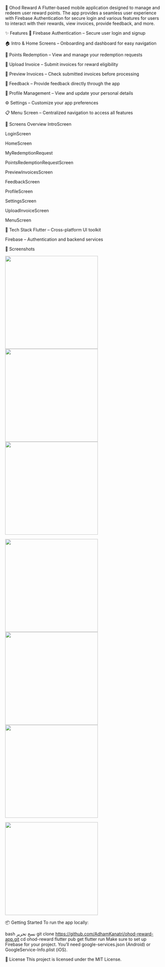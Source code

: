 🎁 Ohod Reward
A Flutter-based mobile application designed to manage and redeem user reward points. The app provides a seamless user experience with Firebase Authentication for secure login and various features for users to interact with their rewards, view invoices, provide feedback, and more.

✨ Features
🔐 Firebase Authentication – Secure user login and signup

🏠 Intro & Home Screens – Onboarding and dashboard for easy navigation

🎫 Points Redemption – View and manage your redemption requests

📸 Upload Invoice – Submit invoices for reward eligibility

🧾 Preview Invoices – Check submitted invoices before processing

💬 Feedback – Provide feedback directly through the app

👤 Profile Management – View and update your personal details

⚙️ Settings – Customize your app preferences

📋 Menu Screen – Centralized navigation to access all features

📱 Screens Overview
IntroScreen

LoginScreen

HomeScreen

MyRedemptionRequest

PointsRedemptionRequestScreen

PreviewInvoicesScreen

FeedbackScreen

ProfileScreen

SettingsScreen

UploadInvoiceScreen

MenuScreen

🚀 Tech Stack
Flutter – Cross-platform UI toolkit

Firebase – Authentication and backend services

📸 Screenshots
<p float="left"> <img src="https://github.com/user-attachments/assets/75d031a7-08ca-483c-b156-9ff40262fde1" width="300" /> <img src="https://github.com/user-attachments/assets/30a3b325-38c7-4f6c-8a6b-68fa4e9560ad" width="300" /> <img src="https://github.com/user-attachments/assets/179df324-c6a8-4eef-b3f0-ef41fa90159a" width="300" /> </p> <p float="left"> <img src="https://github.com/user-attachments/assets/53c955c8-2a30-46aa-9f88-82d91ab844d5" width="300" /> <img src="https://github.com/user-attachments/assets/a9b91eef-9cda-4316-b680-75287e5886d4" width="300" /> <img src="https://github.com/user-attachments/assets/96866963-7dc8-4b54-9ae7-353fa69c6129" width="300" /> </p> <p float="left"> <img src="https://github.com/user-attachments/assets/e702ab5b-d2df-4951-9e02-9331d91a3676" width="300" /> </p>
📦 Getting Started
To run the app locally:

bash
نسخ
تحرير
git clone https://github.com/AdhamKanatri/ohod-reward-app.git
cd ohod-reward
flutter pub get
flutter run
Make sure to set up Firebase for your project. You’ll need google-services.json (Android) or GoogleService-Info.plist (iOS).

📄 License
This project is licensed under the MIT License.
